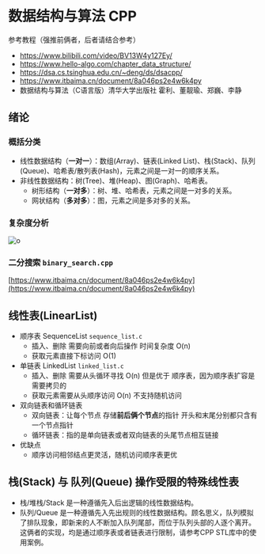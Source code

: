 # 数据结构与算法 CPP

参考教程（强推前俩者，后者请结合参考）
* https://www.bilibili.com/video/BV13W4y127Ey/
* https://www.hello-algo.com/chapter_data_structure/ 
* https://dsa.cs.tsinghua.edu.cn/~deng/ds/dsacpp/
* https://www.itbaima.cn/document/8a046ps2e4w6k4py
* 数据结构与算法（C语言版）清华大学出版社 霍利、董靓瑜、郑巍、李静

## 绪论
### 概括分类
* 线性数据结构（**一对一**）：数组(Array)、链表(Linked List)、栈(Stack)、队列(Queue)、哈希表/散列表(Hash)，元素之间是一对一的顺序关系。
* 非线性数据结构：树(Tree)、堆(Heap)、图(Graph)、哈希表。
  * 树形结构（**一对多**）：树、堆、哈希表，元素之间是一对多的关系。
  * 网状结构（**多对多**）：图，元素之间是多对多的关系。

### 复杂度分析

<img src="//image.itbaima.cn/markdown/2022/07/09/Tr6jI5uPzy2NeDd.png" alt="o"/>

### 二分搜索 `binary_search.cpp`
[https://www.itbaima.cn/document/8a046ps2e4w6k4py](https://www.itbaima.cn/document/8a046ps2e4w6k4py)

## 线性表(LinearList)
* 顺序表 SequenceList `sequence_list.c`
  * 插入、删除 需要向前或者向后操作 时间复杂度 O(n)
  * 获取元素直接下标访问 O(1)
* 单链表 LinkedList `linked_list.c`
  * 插入、删除 需要从头循环寻找 O(n) 但是优于 顺序表，因为顺序表扩容是需要拷贝的
  * 获取元素需要从头顺序访问 O(n) 不支持随机访问
* 双向链表和循环链表
  * 双向链表：让每个节点 存储**前后俩个节点**的指针 开头和末尾分别都只含有一个节点指针
  * 循环链表：指的是单向链表或者双向链表的头尾节点相互链接
* 优缺点
  * 顺序访问相邻结点更灵活，随机访问顺序表更优

## 栈(Stack) 与 队列(Queue) 操作受限的特殊线性表
* 栈/堆栈/Stack 是一种遵循先入后出逻辑的线性数据结构。
* 队列/Queue 是一种遵循先入先出规则的线性数据结构。顾名思义，队列模拟了排队现象，即新来的人不断加入队列尾部，而位于队列头部的人逐个离开。
这俩者的实现，均是通过顺序表或者链表进行限制，请参考CPP STL库中的使用案例。
